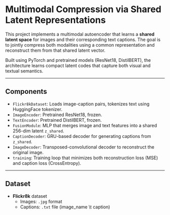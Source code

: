 # Multimodal Compression via Shared Latent Representations

This project implements a multimodal autoencoder that learns a **shared latent space** for images and their corresponding text captions. 
The goal is to jointly compress both modalities using a common representation and reconstruct them from that shared latent vector.

Built using PyTorch and pretrained models (ResNet18, DistilBERT), the architecture learns compact latent codes that capture both visual and textual semantics.

---
## Components

- `Flickr8kDataset`: Loads image-caption pairs, tokenizes text using HuggingFace tokenizer.
- `ImageEncoder`: Pretrained ResNet18, frozen.
- `TextEncoder`: Pretrained DistilBERT, frozen.
- `FusionModule`: MLP that merges image and text features into a shared 256-dim latent `z_shared`.
- `CaptionDecoder`: GRU-based decoder for generating captions from `z_shared`.
- `ImageDecoder`: Transposed-convolutional decoder to reconstruct the original image.
- `training`: Training loop that minimizes both reconstruction loss (MSE) and caption loss (CrossEntropy).

---
## Dataset

- **Flickr8k** dataset
  - Images: `.jpg` format
  - Captions: `.txt` file (image_name \t caption)
